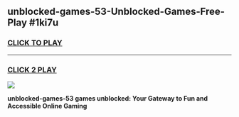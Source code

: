 
## unblocked-games-53-Unblocked-Games-Free-Play #1ki7u
<h3>
<a href="https://us.freeplayer.one?title=unblocked-games-53&ref=9M">CLICK TO PLAY</a></h3>
<hr>

<h3>
<a href="https://us.freeplayer.one?title=unblocked-games-53&ref=9M">CLICK 2 PLAY</a>
  
</h3>

<a href="https://us.freeplayer.one?title=unblocked-games-53&ref=9M"><img src="https://clearcache.store/games.png"></a>


**unblocked-games-53 games unblocked: Your Gateway to Fun and Accessible Online Gaming**
